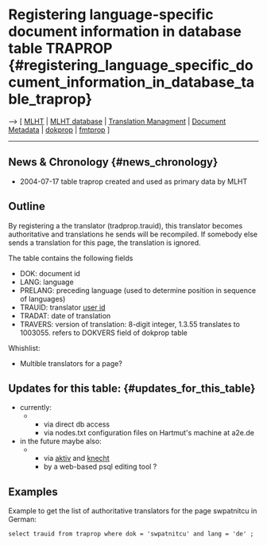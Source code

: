 # Registering language-specific document information in database table TRAPROP {#registering_language_specific_document_information_in_database_table_traprop}

\--\> \[ [ MLHT](MlhtEn "wikilink") \| [ MLHT
database](MlhtDbEn "wikilink") \| [ Translation
Managment](SwpatLangtxtEn "wikilink") \| [ Document
Metadata](DokDataEn "wikilink") \| [
dokprop](MlhtDbDokpropEn "wikilink") \| [
fmtprop](MlhtDbFmtpropEn "wikilink") \]

------------------------------------------------------------------------

## News & Chronology {#news_chronology}

-   2004-07-17 table traprop created and used as primary data by MLHT

## Outline

By registering a the translator (tradprop.trauid), this translator
becomes authoritative and translations he sends will be recompiled. If
somebody else sends a translation for this page, the translation is
ignored.

The table contains the following fields

-   DOK: document id
-   LANG: language
-   PRELANG: preceding language (used to determine position in sequence
    of languages)
-   TRAUID: translator [ user id](FfiiUidEn "wikilink")
-   TRADAT: date of translation
-   TRAVERS: version of translation: 8-digit integer, 1.3.55 translates
    to 1003055. refers to DOKVERS field of dokprop table

Whishlist:

-   Multible translators for a page?

## Updates for this table: {#updates_for_this_table}

-   currently:
    -   -   via direct db access
        -   via nodes.txt configuration files on Hartmut\'s machine at
            a2e.de
-   in the future maybe also:
    -   -   via [ aktiv](AktivEn "wikilink") and [
            knecht](KnechtEn "wikilink")
        -   by a web-based psql editing tool ?

## Examples

Example to get the list of authoritative translators for the page
swpatnitcu in German:

`select trauid from traprop where dok = 'swpatnitcu' and lang = 'de' ;`
